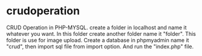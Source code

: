# crudoperation
CRUD Operation in PHP-MYSQL.
create a folder in localhost and name it whatever you want. In this folder create another folder name it "folder". This folder is use for image upload.
Create a database in phpmyadmin name it "crud", then import sql file from import option.
And run the "index.php" file.
